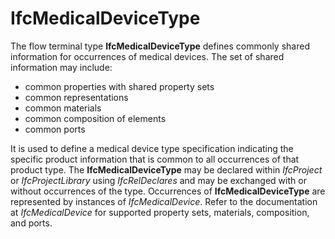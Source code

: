 IfcMedicalDeviceType
====================

The flow terminal type **IfcMedicalDeviceType** defines commonly shared information for occurrences of medical devices. The set of shared information may include:

* common properties with shared property sets
* common representations
* common materials
* common composition of elements
* common ports

It is used to define a medical device type specification indicating the specific product information that is common to all occurrences of that product type. The **IfcMedicalDeviceType** may be declared within _IfcProject_ or _IfcProjectLibrary_ using _IfcRelDeclares_ and may be exchanged with or without occurrences of the type. Occurrences of **IfcMedicalDeviceType** are represented by instances of _IfcMedicalDevice_. Refer to the documentation at _IfcMedicalDevice_ for supported property sets, materials, composition, and ports.
